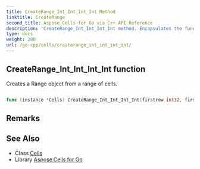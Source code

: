 ```yaml
---
title: CreateRange_Int_Int_Int_Int Method 
linktitle: CreateRange
second_title: Aspose.Cells for Go via C++ API Reference
description: 'CreateRange_Int_Int_Int_Int method. Encapsulates the function that represents createrange in Go.'
type: docs
weight: 200
url: /go-cpp/cells/createrange_int_int_int_int/
---
```


## CreateRange_Int_Int_Int_Int function

Creates a Range object from a range of cells.

```go

func (instance *Cells) CreateRange_Int_Int_Int_Int(firstrow int32, firstcolumn int32, totalrows int32, totalcolumns int32)  (*Range,  error) 

```

## Remarks


## See Also

* Class [Cells](../)
* Library [Aspose.Cells for Go](../../)
